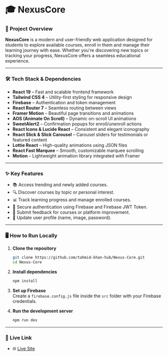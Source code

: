 
# 🎓 NexusCore

### 📝 Project Overview  
**NexusCore** is a modern and user-friendly web application designed for students to explore available courses, enroll in them and manage their learning journey with ease. Whether you're discovering new topics or tracking your progress, NexusCore offers a seamless educational experience.

---

### 🛠 Tech Stack & Dependencies  
- **React 19** – Fast and scalable frontend framework  
- **Tailwind CSS 4** – Utility-first styling for responsive design  
- **Firebase** – Authentication and token management  
- **React Router 7** – Seamless routing between views  
- **Framer Motion** – Beautiful page transitions and animations  
- **AOS (Animate On Scroll)** – Dynamic on-scroll UI animations  
- **SweetAlert2** – Confirmation popups for enroll/unenroll actions  
- **React Icons & Lucide React** – Consistent and elegant iconography  
- **React Slick & Slick Carousel** – Carousel sliders for testimonials or featured content  
- **Lottie React** – High-quality animations using JSON files  
- **React Fast Marquee** – Smooth, customizable marquee scrolling  
- **Motion** – Lightweight animation library integrated with Framer

---

### ✨ Key Features  
- 📚 Access trending and newly added courses.
- 🔍 Discover courses by topic or personal interest.
- 📊 Track learning progress and manage enrolled courses.
- 🔐 Secure authentication using Firebase and Firebase JWT Token.
- 💬 Submit feedback for courses or platform improvement.
- 👤 Update user profile (name, image, password).

---

### 🖥️ How to Run Locally  

1. **Clone the repository**
   ```bash
   git clone https://github.com/tahmid-khan-hub/Nexus-Core.git
   cd Nexus-Core
   ```

2. **Install dependencies**
   ```bash
   npm install
   ```

3. **Set up Firebase**  
   Create a `firebase.config.js` file inside the `src` folder with your Firebase credentials.

4. **Run the development server**
   ```bash
   npm run dev
   ```

---

### 🔗 Live Link  
- 🌐 [Live Site](https://nexuscore-app.netlify.app)
